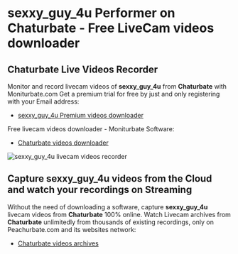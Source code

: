 # sexxy_guy_4u Performer on Chaturbate - Free LiveCam videos downloader

## Chaturbate Live Videos Recorder

Monitor and record livecam videos of **sexxy_guy_4u** from **Chaturbate** with Moniturbate.com
Get a premium trial for free by just and only registering with your Email address:
* [sexxy_guy_4u Premium videos downloader](https://moniturbate.com/request-demo-licence-key.html)

Free livecam videos downloader - Moniturbate Software:
* [Chaturbate videos downloader](https://moniturbate.com/moniturbate-download-software.html)

![sexxy_guy_4u livecam videos recorder](https://peachurnet.com/templates/moniturbate-software.png)


## Capture sexxy_guy_4u videos from the Cloud and watch your recordings on Streaming

Without the need of downloading a software, capture **sexxy_guy_4u** livecam videos from **Chaturbate** 100% online.
Watch Livecam archives from **Chaturbate** unlimitedly from thousands of existing recordings, only on Peachurbate.com and its websites network:
* [Chaturbate videos archives](https://peachurnet.com/)